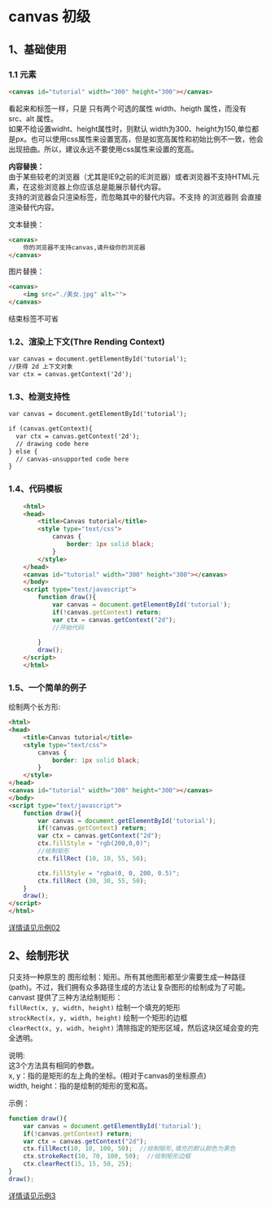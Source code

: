 # canvas 初级


## <div id='class01'>1、基础使用</div>
### 1.1 <canvas>元素
```html
<canvas id="tutorial" width="300" height="300"></canvas>
```     
<canvas>看起来和<img>标签一样，只是 <canvas> 只有两个可选的属性 width、heigth 属性，而没有 src、alt 属性。     
​ 如果不给<canvas>设置widht、height属性时，则默认 width为300、height为150,单位都是px。也可以使用css属性来设置宽高，但是如宽高属性和初始比例不一致，他会出现扭曲。所以，建议永远不要使用css属性来设置<canvas>的宽高。      

**内容替换：**       
由于某些较老的浏览器（尤其是IE9之前的IE浏览器）或者浏览器不支持HTML元素<canvas>，在这些浏览器上你应该总是能展示替代内容。       
​支持<canvas>的浏览器会只渲染<canvas>标签，而忽略其中的替代内容。不支持 <canvas> 的浏览器则 会直接渲染替代内容。     

文本替换：   
```html
<canvas>
    你的浏览器不支持canvas,请升级你的浏览器
</canvas>
```

图片替换：
```html
<canvas>
    <img src="./美女.jpg" alt=""> 
</canvas>
```
结束标签</canvas>不可省

### 1.2、渲染上下文(Thre Rending Context)
```html
var canvas = document.getElementById('tutorial');
//获得 2d 上下文对象
var ctx = canvas.getContext('2d');
```

### 1.3、检测支持性
```html
var canvas = document.getElementById('tutorial');

if (canvas.getContext){
  var ctx = canvas.getContext('2d');
  // drawing code here
} else {
  // canvas-unsupported code here
}
```

### 1.4、代码模板
```html
    <html>
    <head>
        <title>Canvas tutorial</title>
        <style type="text/css">
            canvas {
                border: 1px solid black;
            }
        </style>
    </head>
    <canvas id="tutorial" width="300" height="300"></canvas>
    </body>
    <script type="text/javascript">
        function draw(){
            var canvas = document.getElementById('tutorial');
            if(!canvas.getContext) return;
            var ctx = canvas.getContext("2d");
            //开始代码
    
        }
        draw();
    </script>
    </html>
```

### 1.5、一个简单的例子
绘制两个长方形:    
```html
<html>
<head>
    <title>Canvas tutorial</title>
    <style type="text/css">
        canvas {
            border: 1px solid black;
        }
    </style>
</head>
<canvas id="tutorial" width="300" height="300"></canvas>
</body>
<script type="text/javascript">
    function draw(){
        var canvas = document.getElementById('tutorial');
        if(!canvas.getContext) return;
        var ctx = canvas.getContext("2d");
        ctx.fillStyle = "rgb(200,0,0)";
        //绘制矩形
        ctx.fillRect (10, 10, 55, 50);

        ctx.fillStyle = "rgba(0, 0, 200, 0.5)";
        ctx.fillRect (30, 30, 55, 50);
    }
    draw();
</script>
</html>
```
[详情请见示例02](./demo/02、一个简单的例子.html)


## <div id='class02'>2、绘制形状</div>
<canvas> 只支持一种原生的 图形绘制：矩形。所有其他图形都至少需要生成一种路径(path)。不过，我们拥有众多路径生成的方法让复杂图形的绘制成为了可能。            
canvast 提供了三种方法绘制矩形：            
`fillRect(x, y, width, height)` 绘制一个填充的矩形       
`strockRect(x, y, width, height)` 绘制一个矩形的边框         
`clearRect(x, y, widh, height)` 清除指定的矩形区域，然后这块区域会变的完全透明。        

说明:     
这3个方法具有相同的参数。       
​x, y：指的是矩形的左上角的坐标。(相对于canvas的坐标原点)         
​width, height：指的是绘制的矩形的宽和高。        

示例：
```javascript
function draw(){
    var canvas = document.getElementById('tutorial');
    if(!canvas.getContext) return;
    var ctx = canvas.getContext("2d");
    ctx.fillRect(10, 10, 100, 50);  //绘制矩形,填充的默认颜色为黑色
    ctx.strokeRect(10, 70, 100, 50);  //绘制矩形边框
    ctx.clearRect(15, 15, 50, 25);
}
draw();
```
[详情请见示例3](./demo/03、绘制矩形的三种方式.html)



























